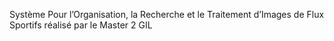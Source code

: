 Système Pour l’Organisation, la Recherche
et le Traitement d’Images de Flux Sportifs réalisé par le Master 2 GIL